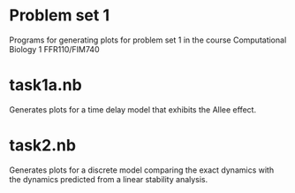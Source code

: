 # Problem set 1
Programs for generating plots for problem set 1 in the course Computational Biology 1 FFR110/FIM740
# task1a.nb
Generates plots for a time delay model that exhibits the Allee effect.
# task2.nb
Generates plots for a discrete model comparing the exact dynamics with the dynamics predicted from a linear stability analysis.
